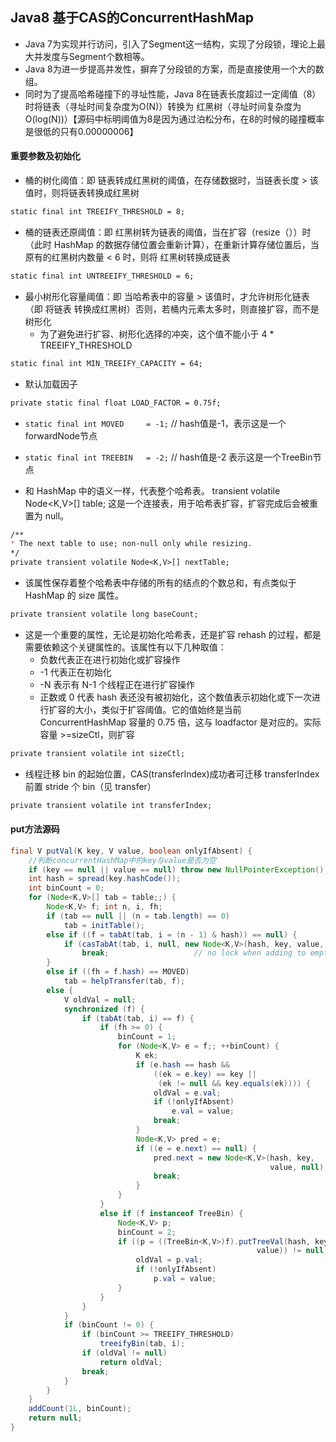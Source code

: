 ## Java8 基于CAS的ConcurrentHashMap
* Java 7为实现并行访问，引入了Segment这一结构，实现了分段锁，理论上最大并发度与Segment个数相等。
* Java 8为进一步提高并发性，摒弃了分段锁的方案，而是直接使用一个大的数组。
* 同时为了提高哈希碰撞下的寻址性能，Java 8在链表长度超过一定阈值（8）时将链表（寻址时间复杂度为O(N)）转换为 红黑树（寻址时间复杂度为O(log(N))）【源码中标明阈值为8是因为通过泊松分布，在8的时候的碰撞概率是很低的只有0.00000006】

#### 重要参数及初始化
* 桶的树化阈值：即 链表转成红黑树的阈值，在存储数据时，当链表长度 > 该值时，则将链表转换成红黑树
```markdown
static final int TREEIFY_THRESHOLD = 8;
```

* 桶的链表还原阈值：即 红黑树转为链表的阈值，当在扩容（resize（））时（此时 HashMap 的数据存储位置会重新计算），在重新计算存储位置后，当原有的红黑树内数量 < 6 时，则将 红黑树转换成链表
```markdown
static final int UNTREEIFY_THRESHOLD = 6;
```

* 最小树形化容量阈值：即 当哈希表中的容量 > 该值时，才允许树形化链表 （即 将链表 转换成红黑树）否则，若桶内元素太多时，则直接扩容，而不是树形化
    * 为了避免进行扩容、树形化选择的冲突，这个值不能小于 4 * TREEIFY_THRESHOLD
```markdown
static final int MIN_TREEIFY_CAPACITY = 64;
```

* 默认加载因子
```markdown
private static final float LOAD_FACTOR = 0.75f;
```

* `static final int MOVED     = -1;` // hash值是-1，表示这是一个forwardNode节点
* `static final int TREEBIN   = -2;` // hash值是-2  表示这是一个TreeBin节点

* 和 HashMap 中的语义一样，代表整个哈希表。
transient volatile Node<K,V>[] table;
这是一个连接表，用于哈希表扩容，扩容完成后会被重置为 null。
```markdown
/**
* The next table to use; non-null only while resizing.
*/
private transient volatile Node<K,V>[] nextTable;
```

* 该属性保存着整个哈希表中存储的所有的结点的个数总和，有点类似于 HashMap 的 size 属性。
```markdown
private transient volatile long baseCount;
```

* 这是一个重要的属性，无论是初始化哈希表，还是扩容 rehash 的过程，都是需要依赖这个关键属性的。该属性有以下几种取值：
    * 负数代表正在进行初始化或扩容操作
    * -1 代表正在初始化
    * -N 表示有 N-1 个线程正在进行扩容操作
    * 正数或 0 代表 hash 表还没有被初始化，这个数值表示初始化或下一次进行扩容的大小，类似于扩容阈值。它的值始终是当前 ConcurrentHashMap 容量的 0.75 倍，这与 loadfactor 是对应的。实际容量 >=sizeCtl，则扩容
```markdown
private transient volatile int sizeCtl;
```

* 线程迁移 bin 的起始位置，CAS(transferIndex)成功者可迁移 transferIndex 前置 stride 个 bin（见 transfer）
```markdown
private transient volatile int transferIndex;
```
#### put方法源码
```java
final V putVal(K key, V value, boolean onlyIfAbsent) {
    //判断concurrentHashMap中的key与value是否为空
    if (key == null || value == null) throw new NullPointerException();
    int hash = spread(key.hashCode());
    int binCount = 0;
    for (Node<K,V>[] tab = table;;) {
        Node<K,V> f; int n, i, fh;
        if (tab == null || (n = tab.length) == 0)
            tab = initTable();
        else if ((f = tabAt(tab, i = (n - 1) & hash)) == null) {
            if (casTabAt(tab, i, null, new Node<K,V>(hash, key, value, null)))
                break;                   // no lock when adding to empty bin
        }
        else if ((fh = f.hash) == MOVED)
            tab = helpTransfer(tab, f);
        else {
            V oldVal = null;
            synchronized (f) {
                if (tabAt(tab, i) == f) {
                    if (fh >= 0) {
                        binCount = 1;
                        for (Node<K,V> e = f;; ++binCount) {
                            K ek;
                            if (e.hash == hash &&
                                ((ek = e.key) == key ||
                                 (ek != null && key.equals(ek)))) {
                                oldVal = e.val;
                                if (!onlyIfAbsent)
                                    e.val = value;
                                break;
                            }
                            Node<K,V> pred = e;
                            if ((e = e.next) == null) {
                                pred.next = new Node<K,V>(hash, key,
                                                          value, null);
                                break;
                            }
                        }
                    }
                    else if (f instanceof TreeBin) {
                        Node<K,V> p;
                        binCount = 2;
                        if ((p = ((TreeBin<K,V>)f).putTreeVal(hash, key,
                                                       value)) != null) {
                            oldVal = p.val;
                            if (!onlyIfAbsent)
                                p.val = value;
                        }
                    }
                }
            }
            if (binCount != 0) {
                if (binCount >= TREEIFY_THRESHOLD)
                    treeifyBin(tab, i);
                if (oldVal != null)
                    return oldVal;
                break;
            }
        }
    }
    addCount(1L, binCount);
    return null;
}
```